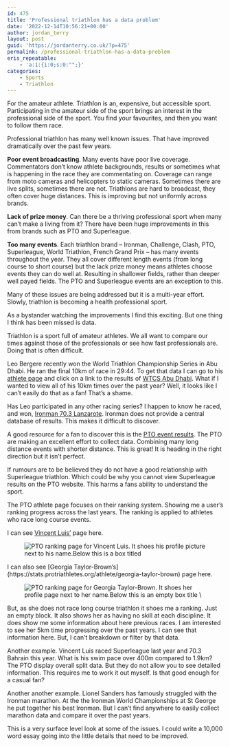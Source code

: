 ```yaml
---
id: 475
title: 'Professional triathlon has a data problem'
date: '2022-12-14T10:56:21+00:00'
author: jordan_terry
layout: post
guid: 'https://jordanterry.co.uk/?p=475'
permalink: /professional-triathlon-has-a-data-problem
eris_repeatable:
    - 'a:1:{i:0;s:0:"";}'
categories:
    - Sports
    - Triathlon
---
```


For the amateur athlete. Triathlon is an, expensive, but accessible sport. Participating in the amateur side of the sport brings an interest in the professional side of the sport. You find your favourites, and then you want to follow them race.

Professional triathlon has many well known issues. That have improved dramatically over the past few years.

**Poor event broadcasting**. Many events have poor live coverage. Commentators don’t know athlete backgrounds, results or sometimes what is happening in the race they are commentating on. Coverage can range from moto cameras and helicopters to static cameras. Sometimes there are live splits, sometimes there are not. Triathlons are hard to broadcast, they often cover huge distances. This is improving but not uniformly across brands.

**Lack of prize money**. Can there be a thriving professional sport when many can’t make a living from it? There have been huge improvements in this from brands such as PTO and Superleague.

**Too many events**. Each triathlon brand – Ironman, Challenge, Clash, PTO, Superleague, World Triathlon, French Grand Prix – has many events throughout the year. They all cover different length events (from long course to short course) but the lack prize money means athletes choose events they can do well at. Resulting in shallower fields, rather than deeper well payed fields. The PTO and Superleague events are an exception to this.

Many of these issues are being addressed but it is a multi-year effort. Slowly, triathlon is becoming a health professional sport.

As a bystander watching the improvements I find this exciting. But one thing I think has been missed is data.

Triathlon is a sport full of amateur athletes. We all want to compare our times against those of the professionals or see how fast professionals are. Doing that is often difficult.

Leo Bergere recently won the World Triathlon Championship Series in Abu Dhabi. He ran the final 10km of race in 29:44. To get that data I can go to his [athlete page](https://wtcs.triathlon.org/athletes/profile/63162/leo_bergere) and click on a link to the results of [WTCS Abu Dhabi](https://wtcs.triathlon.org/results/result/2022_world_triathlon_championship_finals_abu_dhabi/560516). What if I wanted to view all of his 10km times over the past year? Well, it looks like I can’t easily do that as a fan! That’s a shame.

Has Leo participated in any other racing series? I happen to know he raced, and won, [Ironman 70.3 Lanzarote](https://www.ironman.com/im703-lanzarote-results). Ironman does not provide a central database of results. This makes it difficult to discover.

A good resource for a fan to discover this is the [PTO event results](https://stats.protriathletes.org/results?_gl=1*ei3nkz*_ga*MTg4NzUwNTc0OC4xNjcwNDQ2MTY1*_gid*NjI1MDMwMDkwLjE2NzEwMTMxODk.*_fplc*ZlJnUkElMkZsQ1RxT1VMTTFmWEJKMEEzaGhjJTJCYW5BbzhkYWlCcTY4ZUhBOVVkNkVTRlZPdnNiZHhJJTJGQ0IwOHd6dzQySXpodm45QlBoRHNpN0pHVk5pJTJGWG9SSTZoZFdZQkRSRTNWRm5hcjclMkZPJTJGYXV1SzNVelVEZHlSVm96R0h3JTNEJTNE*_ga_SLZSPSMLXN*MTY3MTAxMzE4OS42LjEuMTY3MTAxMzI4Ni4yOS4wLjA). The PTO are making an excellent effort to collect data. Combining many long distance events with shorter distance. This is great! It is heading in the right direction but it isn’t perfect.

If rumours are to be believed they do not have a good relationship with Superleague triathlon. Which could be why you cannot view Superleague results on the PTO website. This harms a fans ability to understand the sport.

The PTO athlete page focuses on their ranking system. Showing me a user’s ranking progress across the last years. The ranking is applied to athletes who race long course events.

I can see [Vincent Luis’](https://stats.protriathletes.org/athlete/vincent-luis) page here.

<figure class="wp-block-image size-large"><img alt="PTO ranking page for Vincent Luis. It shoes his profile picture next to his name.Below this is a box titled "Ranking History". It shoes his ranking at different sports over the previous few years.Below that is a table of results from 2022, 2021, 2020 and 2019." src="{{ site.baseurl }}/wp-content/uploads/2022/12/Screenshot-2022-12-14-at-10.44.44-1024x954.png" /></figure>I can also see [Georgia Taylor-Brown’s](https://stats.protriathletes.org/athlete/georgia-taylor-brown) page here.

<figure class="wp-block-image size-large"><img alt="PTO ranking page for Georgia Taylor-Brown. It shoes her profile page next to her name.Below this is an empty box title \"Ranking History\".Below that is a table of results from 2022, 2021, 2020 and 2019." src="{{ site.baseurl }}/wp-content/uploads/2022/12/Screenshot-2022-12-14-at-10.44.48-1024x1007.png"/></figure>But, as she does not race long course triathlon it shoes me a ranking. Just an empty block. It also shows her as having no skill at each discipline. It does show me some information about here previous races. I am interested to see her 5km time progressing over the past years. I can see that information here. But, I can’t breakdown or filter by that data.

Another example. Vincent Luis raced Superleague last year and 70.3 Bahrain this year. What is his swim pace over 400m compared to 1.9km? The PTO display overall split data. But they do not allow you to see detailed information. This requires me to work it out myself. Is that good enough for a casual fan?

Another another example. Lionel Sanders has famously struggled with the Ironman marathon. At the the Ironman World Championships at St George he put together his best Ironman. But I can’t find anywhere to easily collect marathon data and compare it over the past years.

This is a very surface level look at some of the issues. I could write a 10,000 word essay going into the little details that need to be improved.